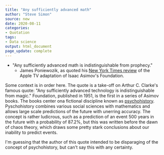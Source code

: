 ```yaml
---
title: "Any sufficiently advanced math"
author: "Steve Simon"
source: new
date: 2020-08-11
categories:
- Quotation
tags:
- Data science
output: html_document
page_update: complete
---
```


+ "Any sufficiently advanced math is indistinguishable from prophecy."
  + James Poniewozik, as quoted his [New York Times review][pon1] of the Apple TV adaptation of Isaac Asimov's Foundation.

<!---More--->

Some context is in order here. The quote is a take-off on Arthur C. Clarke's famous quote: "Any sufficiently advanced technology is indistinguishable from magic." Foundation, published in 1951, is the first in a series of Asimov books. The books center ona fictional discipline known as [psychohistory][wik1]. Pyschohistory combines various social sciences with mathematics and allows large scale predictions of the future with unerring accuracy. The concept is rather ludicrous, such as a prediction of an event 500 years in the future with a probability of 87.2%, but this was written before the dawn of chaos theory, which draws some pretty stark conclusions about our inability to predict events.

I'm guessing that the author of this quote intended to be disparaging of the concept of psychohistory, but can't say this with any certainty.

[pon1]: https://www.nytimes.com/2021/09/23/arts/television/review-foundation.html
[wik1]: https://en.wikipedia.org/wiki/Psychohistory_(fictional)
[wik2]: https://en.wikipedia.org/wiki/Chaos_theory
